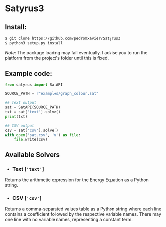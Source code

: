 # Satyrus3

## Install:
```bash
$ git clone https://github.com/pedromxavier/Satyrus3
$ python3 setup.py install
```

*Note:* The package loading may fail eventually. I advise you to run the platform from the project's folder until this is fixed.

## Example code:
```python
from satyrus import SatAPI

SOURCE_PATH = r"examples/graph_colour.sat"

## Text output
sat = SatAPI(SOURCE_PATH)
txt = sat['text'].solve()
print(txt)

## CSV output
csv = sat['csv'].solve()
with open('sat.csv', 'w') as file:
    file.write(csv)
```
## Available Solvers

- ### Text \[`'text'`\]
Returns the arithmetic expression for the Energy Equation as a Python string.

- ### CSV \[`'csv'`\]
Returns a comma-separated values table as a Python string where each line contains a coefficient followed by the respective variable names. There may one line with no variable names, representing a constant term.

